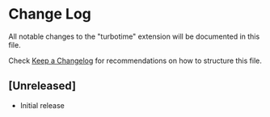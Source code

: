 # Change Log

All notable changes to the "turbotime" extension will be documented in this file.

Check [Keep a Changelog](http://keepachangelog.com/) for recommendations on how to structure this file.

## [Unreleased]

- Initial release